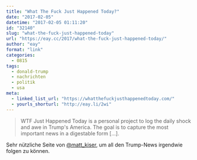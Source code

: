 ```yaml
---
title: "What The Fuck Just Happened Today?"
date: "2017-02-05"
datetime: "2017-02-05 01:11:20"
id: "32140"
slug: "what-the-fuck-just-happened-today"
url: "https://eay.cc/2017/what-the-fuck-just-happened-today/"
author: "eay"
format: "link"
categories:
  - 0815
tags:
  - donald-trump
  - nachrichten
  - politik
  - usa
meta:
  - linked_list_url: "https://whatthefuckjusthappenedtoday.com/"
  - yourls_shorturl: "http://eay.li/2wi"
---
```


> WTF Just Happened Today is a personal project to log the daily shock and awe in Trump's America. The goal is to capture the most important news in a digestable form \[...\].

Sehr nützliche Seite von [@matt\_kiser](https://twitter.com/matt_kiser), um all den Trump-News irgendwie folgen zu können.

